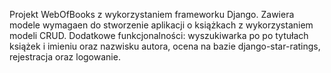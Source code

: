 Projekt WebOfBooks z wykorzystaniem frameworku Django. Zawiera modele wymagaen do stworzenie aplikacji o książkach z wykorzystaniem modeli CRUD. Dodatkowe funkcjonalności: wyszukiwarka po po tytułach książek i imieniu oraz nazwisku autora, ocena na bazie django-star-ratings, rejestracja oraz logowanie. 

